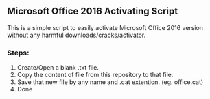 ## Microsoft Office 2016 Activating Script
This is a simple script to easily activate Microsoft Office 2016 version without any harmful downloads/cracks/activator. 
### Steps:
1. Create/Open a blank .txt file.
2. Copy the content of file from this repository to that file.
3. Save that new file by any name and .cat extention. (eg. office.cat)
4. Done
